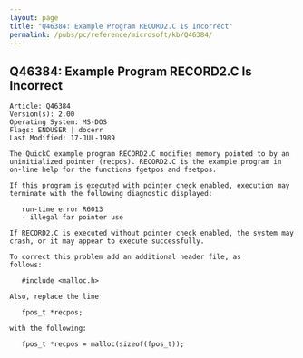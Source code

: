```yaml
---
layout: page
title: "Q46384: Example Program RECORD2.C Is Incorrect"
permalink: /pubs/pc/reference/microsoft/kb/Q46384/
---
```


## Q46384: Example Program RECORD2.C Is Incorrect

	Article: Q46384
	Version(s): 2.00
	Operating System: MS-DOS
	Flags: ENDUSER | docerr
	Last Modified: 17-JUL-1989
	
	The QuickC example program RECORD2.C modifies memory pointed to by an
	uninitialized pointer (recpos). RECORD2.C is the example program in
	on-line help for the functions fgetpos and fsetpos.
	
	If this program is executed with pointer check enabled, execution may
	terminate with the following diagnostic displayed:
	
	   run-time error R6013
	   - illegal far pointer use
	
	If RECORD2.C is executed without pointer check enabled, the system may
	crash, or it may appear to execute successfully.
	
	To correct this problem add an additional header file, as
	follows:
	
	   #include <malloc.h>
	
	Also, replace the line
	
	   fpos_t *recpos;
	
	with the following:
	
	   fpos_t *recpos = malloc(sizeof(fpos_t));

